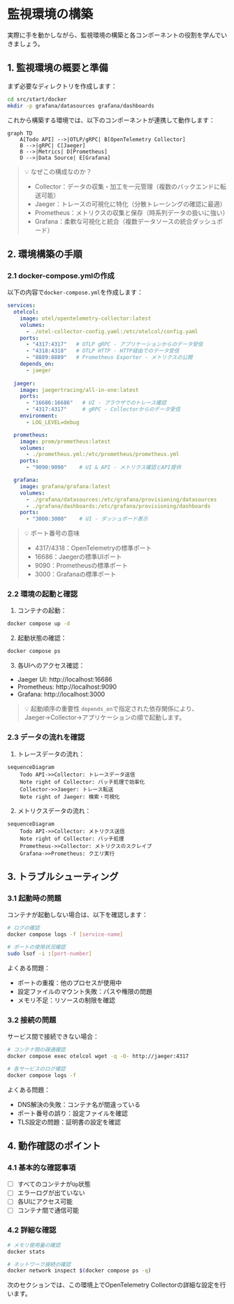 # 監視環境の構築

実際に手を動かしながら、監視環境の構築と各コンポーネントの役割を学んでいきましょう。

## 1. 監視環境の概要と準備

まず必要なディレクトリを作成します：

```bash
cd src/start/docker
mkdir -p grafana/datasources grafana/dashboards
```

これから構築する環境では、以下のコンポーネントが連携して動作します：

```mermaid
graph TD
    A[Todo API] -->|OTLP/gRPC| B[OpenTelemetry Collector]
    B -->|gRPC| C[Jaeger]
    B -->|Metrics| D[Prometheus]
    D -->|Data Source| E[Grafana]
```

> 💡 なぜこの構成なのか？
> - Collector：データの収集・加工を一元管理（複数のバックエンドに転送可能）
> - Jaeger：トレースの可視化に特化（分散トレーシングの確認に最適）
> - Prometheus：メトリクスの収集と保存（時系列データの扱いに強い）
> - Grafana：柔軟な可視化と統合（複数データソースの統合ダッシュボード）

## 2. 環境構築の手順

### 2.1 docker-compose.ymlの作成

以下の内容で`docker-compose.yml`を作成します：

```yaml
services:
  otelcol:
    image: otel/opentelemetry-collector:latest
    volumes:
      - ./otel-collector-config.yaml:/etc/otelcol/config.yaml
    ports:
      - "4317:4317"   # OTLP gRPC - アプリケーションからのデータ受信
      - "4318:4318"   # OTLP HTTP - HTTP経由でのデータ受信
      - "8889:8889"   # Prometheus Exporter - メトリクスの公開
    depends_on:
      - jaeger
  
  jaeger:
    image: jaegertracing/all-in-one:latest
    ports:
      - "16686:16686"   # UI - ブラウザでのトレース確認
      - "4317:4317"     # gRPC - Collectorからのデータ受信
    environment:
      - LOG_LEVEL=debug

  prometheus:
    image: prom/prometheus:latest
    volumes:
      - ./prometheus.yml:/etc/prometheus/prometheus.yml
    ports:
      - "9090:9090"    # UI & API - メトリクス確認とAPI提供

  grafana:
    image: grafana/grafana:latest
    volumes:
      - ./grafana/datasources:/etc/grafana/provisioning/datasources
      - ./grafana/dashboards:/etc/grafana/provisioning/dashboards
    ports:
      - "3000:3000"    # UI - ダッシュボード表示
```

> 💡 ポート番号の意味
> - 4317/4318：OpenTelemetryの標準ポート
> - 16686：Jaegerの標準UIポート
> - 9090：Prometheusの標準ポート
> - 3000：Grafanaの標準ポート

### 2.2 環境の起動と確認

1. コンテナの起動：
```bash
docker compose up -d
```

2. 起動状態の確認：
```bash
docker compose ps
```

3. 各UIへのアクセス確認：
- Jaeger UI: http://localhost:16686
- Prometheus: http://localhost:9090
- Grafana: http://localhost:3000

> 💡 起動順序の重要性
> `depends_on`で指定された依存関係により、Jaeger→Collector→アプリケーションの順で起動します。

### 2.3 データの流れを確認

1. トレースデータの流れ：
```mermaid
sequenceDiagram
    Todo API->>Collector: トレースデータ送信
    Note right of Collector: バッチ処理で効率化
    Collector->>Jaeger: トレース転送
    Note right of Jaeger: 検索・可視化
```

2. メトリクスデータの流れ：
```mermaid
sequenceDiagram
    Todo API->>Collector: メトリクス送信
    Note right of Collector: バッチ処理
    Prometheus->>Collector: メトリクスのスクレイプ
    Grafana->>Prometheus: クエリ実行
```

## 3. トラブルシューティング

### 3.1 起動時の問題

コンテナが起動しない場合は、以下を確認します：

```bash
# ログの確認
docker compose logs -f [service-name]

# ポートの使用状況確認
sudo lsof -i :[port-number]
```

よくある問題：
- ポートの重複：他のプロセスが使用中
- 設定ファイルのマウント失敗：パスや権限の問題
- メモリ不足：リソースの制限を確認

### 3.2 接続の問題

サービス間で接続できない場合：

```bash
# コンテナ間の疎通確認
docker compose exec otelcol wget -q -O- http://jaeger:4317

# 各サービスのログ確認
docker compose logs -f
```

よくある問題：
- DNS解決の失敗：コンテナ名が間違っている
- ポート番号の誤り：設定ファイルを確認
- TLS設定の問題：証明書の設定を確認

## 4. 動作確認のポイント

### 4.1 基本的な確認事項

- [ ] すべてのコンテナが`Up`状態
- [ ] エラーログが出ていない
- [ ] 各UIにアクセス可能
- [ ] コンテナ間で通信可能

### 4.2 詳細な確認

```bash
# メモリ使用量の確認
docker stats

# ネットワーク接続の確認
docker network inspect $(docker compose ps -q)
```

次のセクションでは、この環境上でOpenTelemetry Collectorの詳細な設定を行います。
